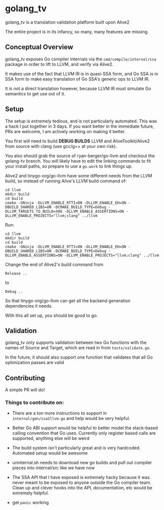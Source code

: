 # golang_tv

golang_tv is a translation validation platform built upon Alive2

The entire project is in its infancy, so many, many features are missing.

## Conceptual Overview

golang_tv exposes Go compiler internals via the `cmd/compile/internal/ssa`
package in order to lift to LLVM, and verify via Alive2.

It makes use of the fact that LLVM IR is in quasi-SSA form, and Go SSA is in SSA form
to make easy translation of Go SSA's generic ops to LLVM IR.

It is not a direct translation however, because LLVM IR must simulate
Go semantics to get use out of it.

## Setup

The setup is extremely tedious, and is not particularly automated. This was a hack I put together in 3 days.
If you want better in the immediate future, PRs are welcome, I am actively working on making it better.

You first will need to build **DEBUG BUILDS** LLVM and AliveToolkit/Alive2 from source with clang (use gcc/g++ at your own risk). 

You also should grab the source of ryan-berger/go-llvm and checkout the golang-tv branch.
You will likely have to edit the linking commands to fit your install paths, so prepare to use a `go.work`
to link things up.

Alive2 and tinygo-org/go-llvm have some different needs from the LLVM build,
so instead of running Alive's LLVM build command of:
```
cd llvm
mkdir build
cd build
cmake -GNinja -DLLVM_ENABLE_RTTI=ON -DLLVM_ENABLE_EH=ON -DBUILD_SHARED_LIBS=ON -DCMAKE_BUILD_TYPE=Debug -DLLVM_TARGETS_TO_BUILD=X86 -DLLVM_ENABLE_ASSERTIONS=ON -DLLVM_ENABLE_PROJECTS="llvm;clang" ../llvm
```

Run:
```
cd llvm
mkdir build
cd build
cmake -GNinja -DLLVM_ENABLE_RTTI=ON -DLLVM_ENABLE_EH=ON -DBUILD_SHARED_LIBS=ON -DCMAKE_BUILD_TYPE=Debug -DLLVM_ENABLE_ASSERTIONS=ON -DLLVM_ENABLE_PROJECTS="llvm;clang" ../llvm
```

Change the end of Alive2's build command from 

```
Release ..
```

to 
```
Debug ..
```

So that tinygo-org/go-llvm can get all the backend generation dependencies it needs.

With this all set up, you should be good to go.

## Validation

golang_tv only supports validation between two Go functions with the names of
Source and Target, which are read in from `tests/validate.go`.

In the future, it should also support one function that validates 
that all Go optimization passes are valid

## Contributing

A simple PR will do!

### Things to contribute on:
- There are a ton more instructions to support in `internal/gen/ssa2llvm.go`
and help would be very helpful.

- Better Go ABI support would be helpful to better model the stack-based calling convention
that Go uses. Currently only register based calls are supported, anything else will be weird 

- The build system isn't particularly great and is very hardcoded. Automated setup would be awesome

- uninternal.sh needs to download new go builds and pull out compiler pieces
into internal/src like we have now

- The SSA API that I have exposed is extremely hacky because it was never meant to
be exposed to anyone outside the Go compiler team. Clean up and clever hooks into the API,
documentation, etc would be extremely helpful.

- get `panic` working